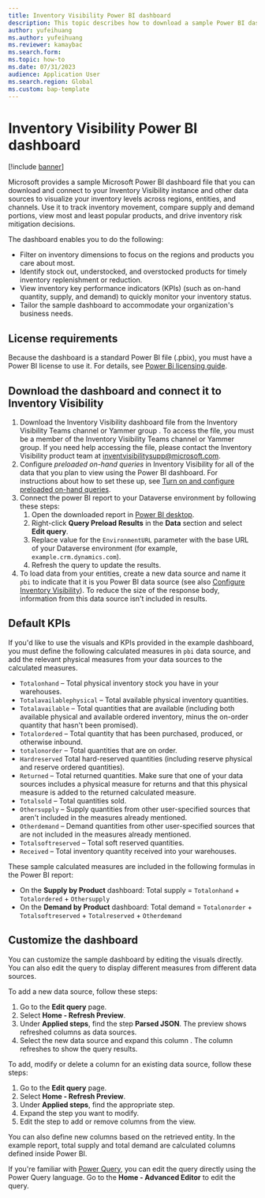 ```yaml
---
title: Inventory Visibility Power BI dashboard
description: This topic describes how to download a sample Power BI dashboard file and connect to your Inventory Visibility instance and other data sources to visualize your inventory levels across regions, entities, and channels.
author: yufeihuang
ms.author: yufeihuang
ms.reviewer: kamaybac
ms.search.form:
ms.topic: how-to
ms.date: 07/31/2023
audience: Application User
ms.search.region: Global
ms.custom: bap-template
---
```


# Inventory Visibility Power BI dashboard

[!include [banner](../includes/banner.md)]

Microsoft provides a sample Microsoft Power BI dashboard file that you can download and connect to your Inventory Visibility instance and other data sources to visualize your inventory levels across regions, entities, and channels. Use it to track inventory movement, compare supply and demand portions, view most and least popular products, and drive inventory risk mitigation decisions.

The dashboard enables you to do the following:

- Filter on inventory dimensions to focus on the regions and products you care about most.
- Identify stock out, understocked, and overstocked products for timely inventory replenishment or reduction.
- View inventory key performance indicators (KPIs) (such as on-hand quantity, supply, and demand) to quickly monitor your inventory status.
- Tailor the sample dashboard to accommodate your organization's business needs.

## License requirements

Because the dashboard is a standard Power BI file (.pbix), you must have a Power BI license to use it. For details, see [Power Bi licensing guide](https://powerbi.microsoft.com/pricing/).

## Download the dashboard and connect it to Inventory Visibility

1. Download the Inventory Visibility dashboard file from the Inventory Visibility Teams channel or Yammer group <!--KFM: Can we give links here? -->. To access the file, you must be a member of the Inventory Visibility Teams channel or Yammer group. If you need help accessing the file, please contact the Inventory Visibility product team at [inventvisibilitysupp@microsoft.com](mailto:inventvisibilitysupp@microsoft.com). <!--KFM: Is this the right email to write to for this? -->
1. Configure *preloaded on-hand queries* in Inventory Visibility for all of the data that you plan to view using the Power BI dashboard. For instructions about how to set these up, see [Turn on and configure preloaded on-hand queries](inventory-visibility-configuration#query-preload-configuration).
1. Connect the power BI report to your Dataverse environment by following these steps:
    1. Open the downloaded report in [Power BI desktop](https://powerbi.microsoft.com/downloads).
    1. Right-click **Query Preload Results** in the **Data** section and select **Edit query**. <!--KFM: Are you referring to the Data pane? -->
    1. Replace value for the `EnvironmentURL` parameter with the base URL of your Dataverse environment (for example,  `example.crm.dynamics.com`).
    1. Refresh the query to update the results.
1. To load data from your entities, create a new data source and name it `pbi` to indicate that it is you Power BI data source (see also [Configure Inventory Visibility](inventory-visibility-configuration.md)). To reduce the size of the response body, information from this data source isn't included in results.

## Default KPIs

If you'd like to use the visuals and KPIs provided in the example dashboard, you must define the following calculated measures in `pbi` data source, and add the relevant physical measures from your data sources to the calculated measures.

- `Totalonhand` – Total physical inventory stock you have in your warehouses.
- `Totalavailablephysical` – Total available physical inventory quantities.
- `Totalavailable` – Total quantities that are available (including both available physical and available ordered inventory, minus the on-order quantity that hasn't been promised).
- `Totalordered` – Total quantity that has been purchased, produced, or otherwise inbound.
- `totalonorder` – Total quantities that are on order.
- `Hardreserved` Total hard-reserved quantities (including reserve physical and reserve ordered quantities).
- `Returned` – Total returned quantities. Make sure that one of your data sources includes a physical measure for returns and that this physical measure is added to the returned calculated measure.
- `Totalsold` – Total quantities sold.
- `Othersupply` – Supply quantities from other user-specified sources that aren't included in the measures already mentioned.
- `Otherdemand` – Demand quantities from other user-specified sources that are not included in the measures already mentioned.
- `Totalsoftreserved` – Total soft reserved quantities.
- `Received` – Total inventory quantity received into your warehouses.

These sample calculated measures are included in the following formulas in the Power BI report:

- On the **Supply by Product** dashboard: Total supply = `Totalonhand` &plus; `Totalordered` &plus; `Othersupply`
- On the **Demand by Product** dashboard: Total demand = `Totalonorder` &plus; `Totalsoftreserved` &plus; `Totalreserved` &plus; `Otherdemand`

## Customize the dashboard

You can customize the sample dashboard by editing the visuals directly. You can also edit the query to display different measures from different data sources.

To add a new data source, follow these steps: <!--KFM: Is this procedure complete? I can't picture it. -->

1. Go to the **Edit query** page. <!--KFM: Where are we? In Power BI desktop? -->
1. Select **Home - Refresh Preview**. <!--KFM: What is this? Something on the ribbon? Is this the right label? -->
1. Under **Applied steps**, find the step **Parsed JSON**. The preview shows refreshed columns as data sources.
1. Select the new data source and expand this column <!--KFM: Which column? -->. The column refreshes to show the query results. <!--KFM: Did we really add a data source somehow here? -->

To add, modify or delete a column for an existing data source, follow these steps:

1. Go to the **Edit query** page. <!--KFM: Where are we? In Power BI desktop? -->
1. Select **Home - Refresh Preview**.  <!--KFM: What is this? Something on the ribbon? Is this the right label? -->
1. Under **Applied steps**, find the appropriate step.
1. Expand the step you want to modify.
1. Edit the step to add or remove columns from the view.

You can also define new columns based on the retrieved entity. In the example report, total supply and total demand are calculated columns defined inside Power BI.

If you're familiar with [Power Query](https://powerquery.microsoft.com), you can edit the query directly using the Power Query language. Go to the **Home - Advanced Editor** to edit the query. <!--KFM: What is this? Something on the ribbon? Is this the right label? -->
